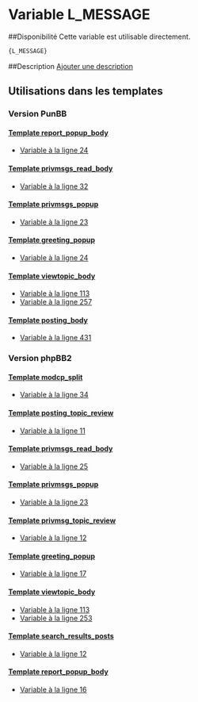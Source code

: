 # Variable L_MESSAGE

##Disponibilité
Cette variable est utilisable directement.

```html
{L_MESSAGE}
```

##Description
[Ajouter une description](https://fa-tvars.appspot.com/var/L_MESSAGE)

## Utilisations dans les templates

### Version PunBB

#### [Template report_popup_body](punbb/report_popup_body.md#readme)
* [Variable &agrave; la ligne 24](../punbb/report_popup_body.tpl#L24)

#### [Template privmsgs_read_body](punbb/privmsgs_read_body.md#readme)
* [Variable &agrave; la ligne 32](../punbb/privmsgs_read_body.tpl#L32)

#### [Template privmsgs_popup](punbb/privmsgs_popup.md#readme)
* [Variable &agrave; la ligne 23](../punbb/privmsgs_popup.tpl#L23)

#### [Template greeting_popup](punbb/greeting_popup.md#readme)
* [Variable &agrave; la ligne 24](../punbb/greeting_popup.tpl#L24)

#### [Template viewtopic_body](punbb/viewtopic_body.md#readme)
* [Variable &agrave; la ligne 113](../punbb/viewtopic_body.tpl#L113)
* [Variable &agrave; la ligne 257](../punbb/viewtopic_body.tpl#L257)

#### [Template posting_body](punbb/posting_body.md#readme)
* [Variable &agrave; la ligne 431](../punbb/posting_body.tpl#L431)

### Version phpBB2

#### [Template modcp_split](subsilver/modcp_split.md#readme)
* [Variable &agrave; la ligne 34](../subsilver/modcp_split.tpl#L34)

#### [Template posting_topic_review](subsilver/posting_topic_review.md#readme)
* [Variable &agrave; la ligne 11](../subsilver/posting_topic_review.tpl#L11)

#### [Template privmsgs_read_body](subsilver/privmsgs_read_body.md#readme)
* [Variable &agrave; la ligne 25](../subsilver/privmsgs_read_body.tpl#L25)

#### [Template privmsgs_popup](subsilver/privmsgs_popup.md#readme)
* [Variable &agrave; la ligne 23](../subsilver/privmsgs_popup.tpl#L23)

#### [Template privmsg_topic_review](subsilver/privmsg_topic_review.md#readme)
* [Variable &agrave; la ligne 12](../subsilver/privmsg_topic_review.tpl#L12)

#### [Template greeting_popup](subsilver/greeting_popup.md#readme)
* [Variable &agrave; la ligne 17](../subsilver/greeting_popup.tpl#L17)

#### [Template viewtopic_body](subsilver/viewtopic_body.md#readme)
* [Variable &agrave; la ligne 113](../subsilver/viewtopic_body.tpl#L113)
* [Variable &agrave; la ligne 253](../subsilver/viewtopic_body.tpl#L253)

#### [Template search_results_posts](subsilver/search_results_posts.md#readme)
* [Variable &agrave; la ligne 12](../subsilver/search_results_posts.tpl#L12)

#### [Template report_popup_body](subsilver/report_popup_body.md#readme)
* [Variable &agrave; la ligne 16](../subsilver/report_popup_body.tpl#L16)